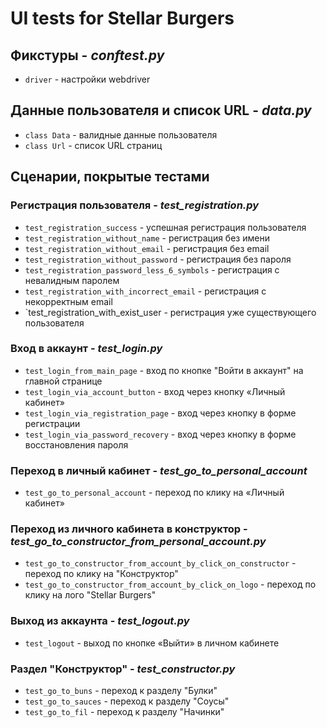 # UI tests for Stellar Burgers

## Фикстуры - ***conftest.py***
* `driver` - настройки webdriver

## Данные пользователя и список URL - ***data.py***
* `class Data` - валидные данные пользователя
* `class Url` - список URL страниц

## Сценарии, покрытые тестами

### Регистрация пользователя - ***test_registration.py***
* `test_registration_success` - успешная регистрация пользователя
* `test_registration_without_name` - регистрация без имени
* `test_registration_without_email` - регистрация без email
* `test_registration_without_password` - регистрация без пароля
* `test_registration_password_less_6_symbols` - регистрация с невалидным паролем
* `test_registration_with_incorrect_email` - регистрация с некорректным email
* `test_registration_with_exist_user - регистрация уже существующего пользователя


### Вход в аккаунт - ***test_login.py***
* `test_login_from_main_page` - вход по кнопке "Войти в аккаунт" на главной странице
* `test_login_via_account_button` - вход через кнопку «Личный кабинет»
* `test_login_via_registration_page` - вход через кнопку в форме регистрации
* `test_login_via_password_recovery` - вход через кнопку в форме восстановления пароля


### Переход в личный кабинет - ***test_go_to_personal_account***
* `test_go_to_personal_account` - переход по клику на «Личный кабинет»


### Переход из личного кабинета в конструктор - ***test_go_to_constructor_from_personal_account.py***
* `test_go_to_constructor_from_account_by_click_on_constructor` - переход по клику на "Конструктор"
* `test_go_to_constructor_from_account_by_click_on_logo` - переход по клику на лого "Stellar Burgers"


### Выход из аккаунта - ***test_logout.py***
* `test_logout` - выход по кнопке «Выйти» в личном кабинете


### Раздел "Конструктор" - ***test_constructor.py***
* `test_go_to_buns` - переход к разделу "Булки"
* `test_go_to_sauces` - переход к разделу "Соусы"
* `test_go_to_fil` - переход к разделу "Начинки"